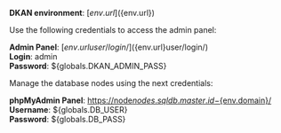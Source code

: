 **DKAN environment**: [${env.url}](${env.url})

Use the following credentials to access the admin panel:

**Admin Panel**: [${env.url}user/login/](${env.url}user/login/)  
**Login**: admin  
**Password**: ${globals.DKAN_ADMIN_PASS}  

Manage the database nodes using the next credentials:

**phpMyAdmin Panel**: [https://node${nodes.sqldb.master.id}-${env.domain}/](https://node${nodes.sqldb.master.id}-${env.domain}/)  
**Username**: ${globals.DB_USER}    
**Password**: ${globals.DB_PASS}  

